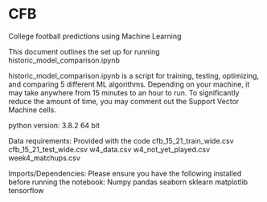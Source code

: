 # CFB
College football predictions using Machine Learning

This document outlines the set up for running historic_model_comparison.ipynb

historic_model_comparison.ipynb is a script for training, testing, optimizing, and comparing 5 different ML algorithms. Depending on your machine, it may take anywhere from 15 minutes to an hour to run. To significantly reduce the amount of time, you may comment out the Support Vector Machine cells.

python version: 3.8.2 64 bit

Data requirements: Provided with the code
cfb_15_21_train_wide.csv
cfb_15_21_test_wide.csv
w4_data.csv
w4_not_yet_played.csv
week4_matchups.csv

Imports/Dependencies: Please ensure you have the following installed before running the notebook:
Numpy 
pandas
seaborn
sklearn
matplotlib
tensorflow
